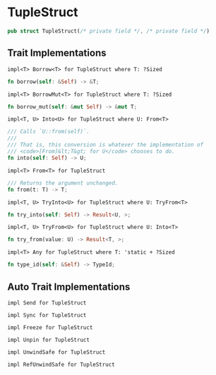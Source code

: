 # TupleStruct

```rust
pub struct TupleStruct(/* private field */, /* private field */)
```







## Trait Implementations

`impl<T> Borrow<T> for TupleStruct
where
	T: ?Sized`

```rust
fn borrow(self: &Self) -> &T;
```

`impl<T> BorrowMut<T> for TupleStruct
where
	T: ?Sized`

```rust
fn borrow_mut(self: &mut Self) -> &mut T;
```

`impl<T, U> Into<U> for TupleStruct
where
	U: From<T>`

```rust
/// Calls `U::from(self)`.
/// 
/// That is, this conversion is whatever the implementation of
/// <code>[From]&lt;T&gt; for U</code> chooses to do.
fn into(self: Self) -> U;
```

`impl<T> From<T> for TupleStruct`

```rust
/// Returns the argument unchanged.
fn from(t: T) -> T;
```

`impl<T, U> TryInto<U> for TupleStruct
where
	U: TryFrom<T>`

```rust
fn try_into(self: Self) -> Result<U, >;
```

`impl<T, U> TryFrom<U> for TupleStruct
where
	U: Into<T>`

```rust
fn try_from(value: U) -> Result<T, >;
```

`impl<T> Any for TupleStruct
where
	T: 'static + ?Sized`

```rust
fn type_id(self: &Self) -> TypeId;
```



## Auto Trait Implementations

`impl Send for TupleStruct`

`impl Sync for TupleStruct`

`impl Freeze for TupleStruct`

`impl Unpin for TupleStruct`

`impl UnwindSafe for TupleStruct`

`impl RefUnwindSafe for TupleStruct`



